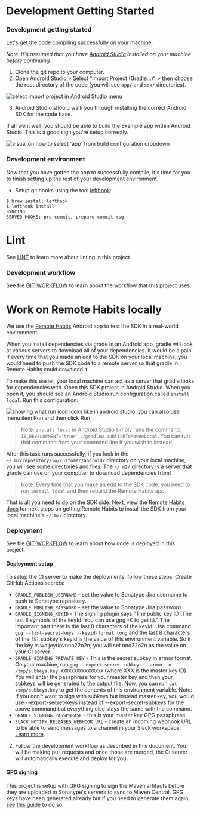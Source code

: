 # Development Getting Started

### Development getting started

Let's get the code compiling successfully on your machine.

*Note: It's assumed that you have [Android Studio](https://developer.android.com/studio/) installed
on your machine before continuing*

1. Clone the git repo to your computer.
2. Open Android Studio > Select "Import Project (Gradle...)" > then choose the root directory of the
   code (you will see `app/` and `sdk/` directories).

![select import project in Android Studio menu](/misc/android_studio_import.jpeg)

3. Android Studio should walk you through installing the correct Android SDK for the code base.

If all went well, you should be able to build the Example app within Android Studio. This is a good
sign you're setup correctly.

![visual on how to select 'app' from build configuration dropdown](/misc/build_android_studio.jpeg)

### Development environment

Now that you have gotten the app to successfully compile, it's time for you to finish setting up the
rest of your development environment.

* Setup git hooks using the tool [lefthook](https://github.com/evilmartians/lefthook):

```
$ brew install lefthook 
$ lefthook install 
SYNCING
SERVED HOOKS: pre-commit, prepare-commit-msg
```

# Lint

See [LINT](LINT.md) to learn more about linting in this project.

### Development workflow

See file [GIT-WORKFLOW](GIT-WORKFLOW.md) to learn about the workflow that this project uses.

# Work on Remote Habits locally

We use the [Remote Habits](https://github.com/customerio/RemoteHabits-Android) Android app to test
the SDK in a real-world environment.

When you install dependencies via grade in an Android app, gradle will look at various servers to
download all of your dependencies. It would be a pain if every time that you made an edit to the SDK
on your local machine, you would need to push the SDK code to a remote server so that gradle in
Remote Habits could download it.

To make this easier, your local machine can act as a server that gradle looks for dependencies with.
Open this SDK project in Android Studio. When you open it, you should see an Android Studio run
configuration called `install local`. Run this configuration:

![showing what run icon looks like in android studio. you can also use menu item Run and then click Run](img/android_studio_run_run_configuration.jpg)

> Note: `install local` in Android Studio simply runs the
> command: `IS_DEVELOPMENT="true" ./gradlew publishToMavenLocal`. You can run that command from your
> command line if you wish to instead.

After this task runs successfully, if you look in the `~/.m2/repository/io/customer/android/`
directory on your local machine, you will see some directories and files. The `~/.m2/` directory is
a server that gradle can use on your computer to download dependencies from!

> Note: Every time that you make an edit to the SDK code, you need to run `install local` and then
> rebuild the Remote Habits app.

That is all you need to do on the SDK side. Next, view
the [Remote Habits docs](https://github.com/customerio/RemoteHabits-Android/blob/main/docs/dev-notes/DEVELOPMENT.md#work-on-sdk-locally)
for next steps on getting Remote Habits to install the SDK from your local machine's `~/.m2/`
directory.

### Deployment

See file [GIT-WORKFLOW](GIT-WORKFLOW.md) to learn about how code is deployed in this project.

#### Deployment setup

To setup the CI server to make the deployments, follow these steps:
Create GitHub Actions secrets:

* `GRADLE_PUBLISH_USERNAME` - set the value to Sonatype Jira username to push to Sonatype
  repository.
* `GRADLE_PUBLISH_PASSWORD` - set the value to Sonatype Jira password.
* `GRADLE_SIGNING_KEYID` - The signing plugin says "The public key ID (The last 8 symbols of the
  keyId. You can use gpg -K to get it)." The important part there is the last 8 characters of the
  keyid. Use command `gpg --list-secret-keys --keyid-format long` and the last 8 characters of
  the `[S]` subkey's keyId is the value of this environment variable. So if the key is
  woijeyrinvnno22o2n, you will set nno22o2n as the value on your CI server.
* `GRADLE_SIGNING_PRIVATE_KEY` - This is the secret subkey in armor format. On your machine,
  run `gpg --export-secret-subkeys --armor -o /tmp/subkeys.key XXXXXXXXXXXXXXXX` (where XXX is the
  master key ID). You will enter the passphrase for your master key and then your subkeys will be
  generated to the output file. Now, you can run `cat /tmp/subkeys.key` to get the contents of this
  environment variable. Note: If you don't want to sign with subkeys but instead master key, you
  would use --export-secret-keys instead of --export-secret-subkeys for the above command but
  everything else stays the same with the command.
* `GRADLE_SIGNING_PASSPHRASE` - this is your master key GPG passphrase.
* `SLACK_NOTIFY_RELEASES_WEBHOOK_URL` - create an incoming webhook URL to be able to send messages
  to a channel in your Slack
  workspace. [Learn more](https://github.com/openhousepvt/slack#slack_webhook_url-required).

2. Follow the development workflow as described in this document. You will be making pull requests
   and once those are merged, the CI server will automatically execute and deploy for you.

#### GPG signing

This project is setup with GPG signing to sign the Maven artifacts before they are uploaded to
Sonatype's servers to sync to Maven Central. GPG keys have been generated already but if you need to
generate them
again, [see this guide](https://gist.github.com/levibostian/ed2edcaa1ce1722d70683ce83fc429e2#sign)
to do so. 

